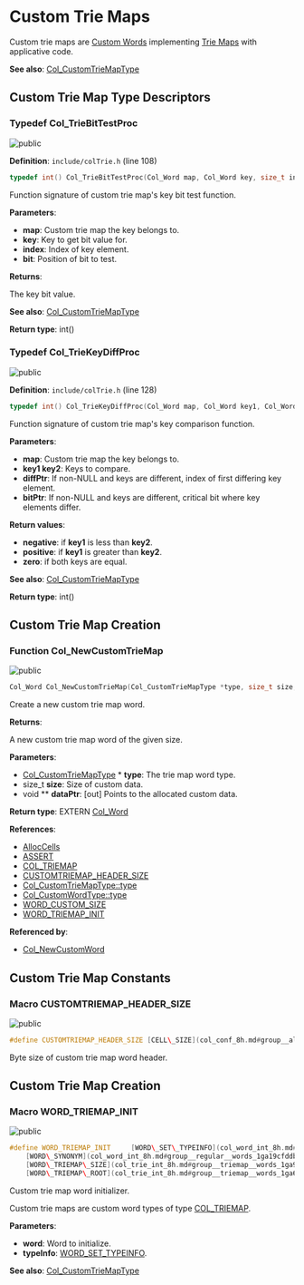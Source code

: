 <a id="group__customtriemap__words"></a>
# Custom Trie Maps

Custom trie maps are [Custom Words](group__custom__words.md#group__custom__words) implementing [Trie Maps](group__triemap__words.md#group__triemap__words) with applicative code.

**See also**: [Col\_CustomTrieMapType](struct_col___custom_trie_map_type.md#struct_col___custom_trie_map_type)

## Custom Trie Map Type Descriptors

<a id="group__customtriemap__words_1gac7ba97b901a90c7f2532fb233d01a883"></a>
### Typedef Col\_TrieBitTestProc

![][public]

**Definition**: `include/colTrie.h` (line 108)

```cpp
typedef int() Col_TrieBitTestProc(Col_Word map, Col_Word key, size_t index, size_t bit)
```

Function signature of custom trie map's key bit test function.

**Parameters**:

* **map**: Custom trie map the key belongs to.
* **key**: Key to get bit value for.
* **index**: Index of key element.
* **bit**: Position of bit to test.


**Returns**:

The key bit value.



**See also**: [Col\_CustomTrieMapType](struct_col___custom_trie_map_type.md#struct_col___custom_trie_map_type)



**Return type**: int()

<a id="group__customtriemap__words_1ga2277ebb3a3d4bee177de042ad194198d"></a>
### Typedef Col\_TrieKeyDiffProc

![][public]

**Definition**: `include/colTrie.h` (line 128)

```cpp
typedef int() Col_TrieKeyDiffProc(Col_Word map, Col_Word key1, Col_Word key2, size_t *diffPtr, size_t *bitPtr)
```

Function signature of custom trie map's key comparison function.

**Parameters**:

* **map**: Custom trie map the key belongs to.
* **key1 key2**: Keys to compare.
* **diffPtr**: If non-NULL and keys are different, index of first differing key element.
* **bitPtr**: If non-NULL and keys are different, critical bit where key elements differ.


**Return values**:

* **negative**: if **key1** is less than **key2**.
* **positive**: if **key1** is greater than **key2**.
* **zero**: if both keys are equal.



**See also**: [Col\_CustomTrieMapType](struct_col___custom_trie_map_type.md#struct_col___custom_trie_map_type)



**Return type**: int()

## Custom Trie Map Creation

<a id="group__customtriemap__words_1ga18de761037e23e723d8d62aef7d6246c"></a>
### Function Col\_NewCustomTrieMap

![][public]

```cpp
Col_Word Col_NewCustomTrieMap(Col_CustomTrieMapType *type, size_t size, void **dataPtr)
```

Create a new custom trie map word.

**Returns**:

A new custom trie map word of the given size.



**Parameters**:

* [Col\_CustomTrieMapType](struct_col___custom_trie_map_type.md#struct_col___custom_trie_map_type) * **type**: The trie map word type.
* size_t **size**: Size of custom data.
* void ** **dataPtr**: [out] Points to the allocated custom data.

**Return type**: EXTERN [Col\_Word](col_word_8h.md#group__words_1gadb626f9e195212e4fdfba7df154ad043)

**References**:

* [AllocCells](col_gc_8c.md#group__alloc_1gaeec69115deeb3321bdfbb4e42119f806)
* [ASSERT](col_internal_8h.md#group__error_1gac22830a985e1daed0c9eadba8c6f606e)
* [COL\_TRIEMAP](col_word_8h.md#group__words_1ga7922babbc856f5670805da2267d72ff0)
* [CUSTOMTRIEMAP\_HEADER\_SIZE](col_trie_int_8h.md#group__customtriemap__words_1gab1b1757562f39ce72387cd26b4ae8f2a)
* [Col\_CustomTrieMapType::type](struct_col___custom_trie_map_type.md#struct_col___custom_trie_map_type_1a5840c121ff181e25d59fb5ebccc5a03a)
* [Col\_CustomWordType::type](struct_col___custom_word_type.md#struct_col___custom_word_type_1af9482efe5a6408bc622320619c3ccf9f)
* [WORD\_CUSTOM\_SIZE](col_word_int_8h.md#group__custom__words_1ga2610704afbab6a5ec38e561f17dde6ea)
* [WORD\_TRIEMAP\_INIT](col_trie_int_8h.md#group__customtriemap__words_1ga83f9a9931b75d0b6d16e739195d17536)

**Referenced by**:

* [Col\_NewCustomWord](col_word_8h.md#group__custom__words_1gaf9a6d324967159ae7abeb41a3d59cc79)

## Custom Trie Map Constants

<a id="group__customtriemap__words_1gab1b1757562f39ce72387cd26b4ae8f2a"></a>
### Macro CUSTOMTRIEMAP\_HEADER\_SIZE

![][public]

```cpp
#define CUSTOMTRIEMAP_HEADER_SIZE [CELL\_SIZE](col_conf_8h.md#group__alloc_1ga7a4127f14f16563da90eb3c836bc404f)
```

Byte size of custom trie map word header.





## Custom Trie Map Creation

<a id="group__customtriemap__words_1ga83f9a9931b75d0b6d16e739195d17536"></a>
### Macro WORD\_TRIEMAP\_INIT

![][public]

```cpp
#define WORD_TRIEMAP_INIT     [WORD\_SET\_TYPEINFO](col_word_int_8h.md#group__custom__words_1gad327193f2befdd20bebdd2ee74023310)((word), (typeInfo)); \
    [WORD\_SYNONYM](col_word_int_8h.md#group__regular__words_1ga19cfddbcf0127f5088803cc68ddb8eaa)(word) = [WORD\_NIL](col_word_8h.md#group__words_1ga29e370264f4e5659ccc5be4de209f065); \
    [WORD\_TRIEMAP\_SIZE](col_trie_int_8h.md#group__triemap__words_1ga9ccb73a2f8e1e4b2e451833d5cb6903c)(word) = 0; \
    [WORD\_TRIEMAP\_ROOT](col_trie_int_8h.md#group__triemap__words_1ga62ce82c870c8e6905dd22b1df72f08f3)(word) = [WORD\_NIL](col_word_8h.md#group__words_1ga29e370264f4e5659ccc5be4de209f065);( word ,typeInfo )
```

Custom trie map word initializer.

Custom trie maps are custom word types of type [COL\_TRIEMAP](col_word_8h.md#group__words_1ga7922babbc856f5670805da2267d72ff0).






**Parameters**:

* **word**: Word to initialize.
* **typeInfo**: [WORD\_SET\_TYPEINFO](col_word_int_8h.md#group__custom__words_1gad327193f2befdd20bebdd2ee74023310).



**See also**: [Col\_CustomTrieMapType](struct_col___custom_trie_map_type.md#struct_col___custom_trie_map_type)



[public]: https://img.shields.io/badge/-public-brightgreen (public)
[C++]: https://img.shields.io/badge/language-C%2B%2B-blue (C++)
[private]: https://img.shields.io/badge/-private-red (private)
[Markdown]: https://img.shields.io/badge/language-Markdown-blue (Markdown)
[static]: https://img.shields.io/badge/-static-lightgrey (static)